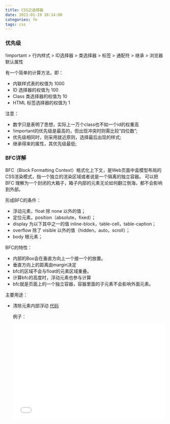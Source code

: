 ```yaml
---
title: CSS之选择器
date: 2021-01-19 18:14:00
categories: fe
tags: css
---
```


### 优先级

!important > 行内样式 > ID选择器 > 类选择器 > 标签 > 通配符 > 继承 > 浏览器默认属性

有一个简单的计算方法，即：

- 内联样式表的权值为 1000
- ID 选择器的权值为 100
- Class 类选择器的权值为 10
- HTML 标签选择器的权值为 1

注意：

- 数字只是表明了思想，实际上一万个class也不如一个id的权重高
- !important的优先级是最高的，但出现冲突时则需比较“四位数”;
- 优先级相同时，则采用就近原则，选择最后出现的样式;
- 继承得来的属性，其优先级最低;


### BFC详解

BFC（Block Formatting Context）格式化上下文，是Web页面中盒模型布局的CSS渲染模式，指一个独立的渲染区域或者说是一个隔离的独立容器。
可以把 BFC 理解为一个封闭的大箱子，箱子内部的元素无论如何翻江倒海，都不会影响到外部。

形成BFC的条件：

- 浮动元素，float 除 none 以外的值； 
- 定位元素，position（absolute，fixed）； 
- display 为以下其中之一的值 inline-block，table-cell，table-caption； 
- overflow 除了 visible 以外的值（hidden，auto，scroll）；
- body 根元素；

BFC的特性：

- 内部的Box会在垂直方向上一个接一个的放置。
- 垂直方向上的距离由margin决定
- bfc的区域不会与float的元素区域重叠。
- 计算bfc的高度时，浮动元素也参与计算
- bfc就是页面上的一个独立容器，容器里面的子元素不会影响外面元素。

主要用途：

- 清除元素内部浮动 [代码](http://jsrun.net/WXaKp)

  例子：
  <iframe width="100%" height="300" src="//jsrun.net/WXaKp/embedded/all/light" allowfullscreen="allowfullscreen" frameborder="0"></iframe>